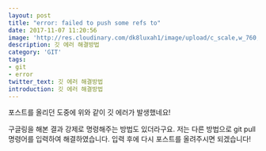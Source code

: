 ```yaml
---
layout: post
title: "error: failed to push some refs to"
date: 2017-11-07 11:20:56
image: 'http://res.cloudinary.com/dk8luxah1/image/upload/c_scale,w_760,h_400/v1502208952/git_error.png'
description: 깃 에러 해결방법
category: 'GIT'
tags:
- git
- error
twitter_text: 깃 에러 해결방법
introduction: 깃 에러 해결방법
---
```


포스트를 올리던 도중에 위와 같이 깃 에러가 발생했네요!

구글링을 해본 결과 강제로 명령해주는 방법도 있더라구요. 저는 다른 방법으로 git pull 명령어를 입력하여 해결하였습니다. 입력 후에 다시 포스트를 올려주시면 되겠습니다!